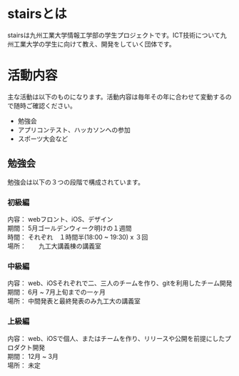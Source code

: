 # stairsとは
stairsは九州工業大学情報工学部の学生プロジェクトです。ICT技術について九州工業大学の学生に向けて教え、開発をしていく団体です。

# 活動内容
主な活動は以下のものになります。活動内容は毎年その年に合わせて変動するので随時ご確認ください。
 - 勉強会
 - アプリコンテスト、ハッカソンへの参加
 - スポーツ大会など

## 勉強会
勉強会は以下の３つの段階で構成されています。

### 初級編
内容： webフロント、iOS、デザイン  
期間： 5月ゴールデンウィーク明けの１週間  
時間： それぞれ　１時間半(18:00 ~ 19:30) x ３回  
場所：　　九工大講義棟の講義室

### 中級編
内容： web、iOSそれぞれで二、三人のチームを作り、gitを利用したチーム開発  
期間： 6月 ~ 7月上旬までの一ヶ月  
場所： 中間発表と最終発表のみ九工大の講義室  

### 上級編
内容： web、iOSで個人、またはチームを作り、リリースや公開を前提にしたプロダクト開発  
期間： 12月 ~ 3月  
場所： 未定  
